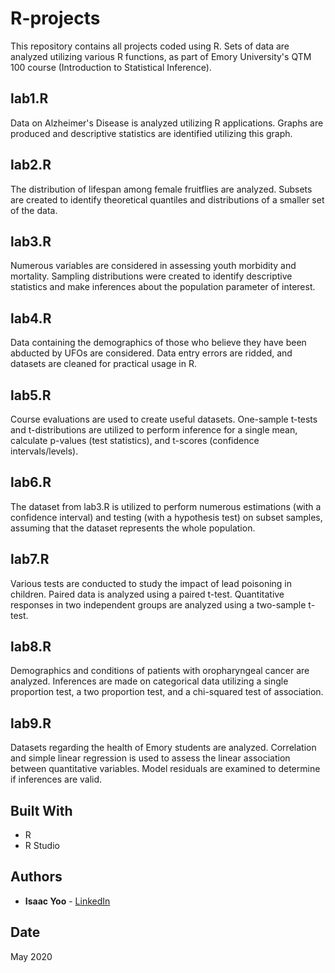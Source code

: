 # R-projects

This repository contains all projects coded using R.
Sets of data are analyzed utilizing various R functions, as part of Emory University's QTM 100 course (Introduction to Statistical Inference). 

## lab1.R

Data on Alzheimer's Disease is analyzed utilizing R applications. Graphs are produced and descriptive statistics are identified utilizing this graph. 

## lab2.R

The distribution of lifespan among female fruitflies are analyzed. Subsets are created to identify theoretical quantiles and distributions of a smaller set of the data. 

## lab3.R

Numerous variables are considered in assessing youth morbidity and mortality. Sampling distributions were created to identify descriptive statistics and make inferences about the population parameter of interest.

## lab4.R

Data containing the demographics of those who believe they have been abducted by UFOs are considered. Data entry errors are ridded, and datasets are cleaned for practical usage in R. 

## lab5.R

Course evaluations are used to create useful datasets. One-sample t-tests and t-distributions are utilized to perform inference for a single mean, calculate p-values (test statistics), and t-scores (confidence intervals/levels).

## lab6.R

The dataset from lab3.R is utilized to perform numerous estimations (with a confidence interval) and testing (with a hypothesis test) on subset samples, assuming that the dataset represents the whole population.

## lab7.R

Various tests are conducted to study the impact of lead poisoning in children. Paired data is analyzed using a paired t-test. Quantitative responses in two independent groups are analyzed using a two-sample t-test.

## lab8.R

Demographics and conditions of patients with oropharyngeal cancer are analyzed. Inferences are made on categorical data utilizing a single proportion test, a two proportion test, and a chi-squared test of association.

## lab9.R

Datasets regarding the health of Emory students are analyzed. Correlation and simple linear regression is used to assess the linear association between quantitative variables. Model residuals are examined to determine if inferences are valid. 

## Built With

* R
* R Studio

## Authors

* **Isaac Yoo** - [LinkedIn](https://www.linkedin.com/in/isaacsyoo/)

## Date

May 2020
